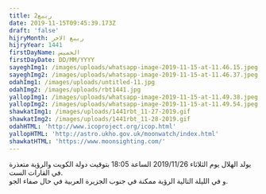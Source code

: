 ```yaml
---
title: ربيع2
date: 2019-11-15T09:45:39.173Z
draft: 'false'
hijryMonth: ربيع الاخر
hijryYear: 1441
firstDayName: الخميس
firstDayDate: DD/MM/YYYY
sayeghImg1: /images/uploads/whatsapp-image-2019-11-15-at-11.46.15.jpeg
sayeghImg2: /images/uploads/whatsapp-image-2019-11-15-at-11.46.37.jpeg
odahImg1: /images/uploads/untitled-11.jpg
odahImg2: /images/uploads/rbt1441.jpg
yallopImg1: /images/uploads/whatsapp-image-2019-11-15-at-11.49.38.jpeg
yallopImg2: /images/uploads/whatsapp-image-2019-11-15-at-11.49.54.jpeg
shawkatImg1: /images/uploads/1441rbt_11-27-2019.gif
shawkatImg2: /images/uploads/1441rbt_11-28-2019.gif
odahHTML: 'http://www.icoproject.org/icop.html'
yallopHTML: 'http://astro.ukho.gov.uk/moonwatch/index.html'
shawkatHTML: 'https://www.moonsighting.com/'
---
```

يولد الهلال يوم الثلاثاء 2019/11/26 الساعة 18:05 بتوقيت دولة الكويت والرؤية متعذرة في القارات الست.\
و في الليلة التالية الرؤية ممكنة في جنوب الجزيرة العربية في حال صفاء الجو.
